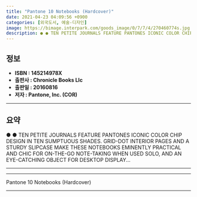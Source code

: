 ```yaml
---
title: "Pantone 10 Notebooks (Hardcover)"
date: 2021-04-23 04:09:56 +0900
categories: [외국도서, 예술-디자인]
image: https://bimage.interpark.com/goods_image/0/7/7/4/270460774s.jpg
description: ● ● TEN PETITE JOURNALS FEATURE PANTONES ICONIC COLOR CHIP DESIGN IN TEN SUMPTUOUS SHADES. GRID-DOT INTERIOR PAGES AND A STURDY SLIPCASE MAKE THESE NOTEBOOKS
---
```


## **정보**

- **ISBN : 145214978X**
- **출판사 : Chronicle Books Llc**
- **출판일 : 20160816**
- **저자 : Pantone, Inc. (COR)**

------



## **요약**

●  ●  TEN PETITE JOURNALS FEATURE PANTONES ICONIC COLOR CHIP DESIGN IN TEN SUMPTUOUS SHADES. GRID-DOT INTERIOR PAGES AND A STURDY SLIPCASE MAKE THESE NOTEBOOKS EMINENTLY PRACTICAL AND CHIC FOR ON-THE-GO NOTE-TAKING WHEN USED SOLO, AND AN EYE-CATCHING OBJECT FOR DESKTOP DISPLAY... 

------



------


Pantone 10 Notebooks (Hardcover) 

------


